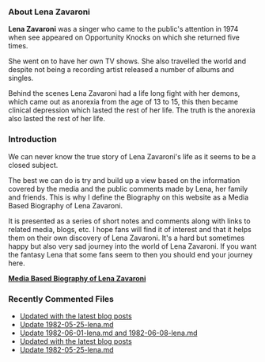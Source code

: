 ### About Lena Zavaroni

<p><strong>Lena Zavaroni</strong> was a singer who came to the public's attention in 1974 when see appeared on Opportunity Knocks on which she returned five times.</p>

<p>She went on to have her own TV shows. She also travelled the world and despite not being a recording artist released a number of albums and singles.</p>

<p>Behind the scenes Lena Zavaroni had a life long fight with her demons, which came out as anorexia from the age of 13 to 15, this then became clinical depression which lasted the rest of her life. The truth is the anorexia also lasted the rest of her life.</p>

### Introduction

<p>We can never know the true story of Lena Zavaroni's life as it seems to be a closed subject.</p>

<p>The best we can do is try and build up a view based on the information covered by the media and the public comments made by Lena, her family and friends. This is why I define the Biography on this website as a Media Based Biography of Lena Zavaroni.</p>

<p>It is presented as a series of short notes and comments along with links to related media, blogs, etc. I hope fans will find it of interest and that it helps them on their own discovery of Lena Zavaroni. It's a hard but sometimes happy but also very sad journey into the world of Lena Zavaroni. If you want the fantasy Lena that some fans seem to then you should end your journey here.</p>

<a href="https://fanzoflenazavaroni.github.io/biography/lena-zavaroni/"><strong>Media Based Biography of Lena Zavaroni</strong></a>

### Recently Commented Files

<!-- BLOG-POST-LIST:START -->
- [Updated with the latest blog posts](https://github.com/FanzOfLenaZavaroni/fanzoflenazavaroni.github.io/commit/296e692f3cdb3bc6a0221ff50a9eb93bdac6a079)
- [Update 1982-05-25-lena.md](https://github.com/FanzOfLenaZavaroni/fanzoflenazavaroni.github.io/commit/9e751374311d78bc14bc4b740df827d262cac667)
- [Update 1982-06-01-lena.md and 1982-06-08-lena.md](https://github.com/FanzOfLenaZavaroni/fanzoflenazavaroni.github.io/commit/51a4f976973fd377e01eebbb80b6322170aecfa8)
- [Updated with the latest blog posts](https://github.com/FanzOfLenaZavaroni/fanzoflenazavaroni.github.io/commit/d07fd5acffb66ee237e1790a735b01efe6558a39)
- [Update 1982-05-25-lena.md](https://github.com/FanzOfLenaZavaroni/fanzoflenazavaroni.github.io/commit/2434720c3e0e55c5dfc158f4527bf11af1cc956f)
<!-- BLOG-POST-LIST:END -->
